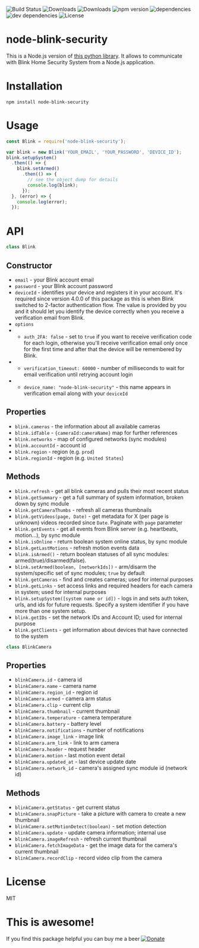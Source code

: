 ![Build Status](https://img.shields.io/travis/madshall/node-blink-security.svg)
![Downloads](https://img.shields.io/npm/dm/.svg)
![Downloads](https://img.shields.io/npm/dt/node-blink-security.svg)
![npm version](https://img.shields.io/npm/v/node-blink-security.svg)
![dependencies](https://img.shields.io/david/madshall/node-blink-security.svg)
![dev dependencies](https://img.shields.io/david/dev/madshall/node-blink-security.svg)
![License](https://img.shields.io/npm/l/node-blink-security.svg)

# node-blink-security
This is a Node.js version of [this python library](https://github.com/fronzbot/blinkpy). It allows to communicate with Blink Home Security System from a Node.js application.

# Installation
```
npm install node-blink-security
```

# Usage

```javascript
const Blink = require('node-blink-security');

var blink = new Blink('YOUR_EMAIL', 'YOUR_PASSWORD', 'DEVICE_ID');
blink.setupSystem()
  .then(() => {
    blink.setArmed()
      .then(() => {
        // see the object dump for details
        console.log(blink);
      });
  }, (error) => {
    console.log(error);
  });
```

# API

```javascript
class Blink
```

## Constructor
* `email` - your Blink account email
* `password` - your Blink account password
* `deviceId` - identifies your device and registers it in your account. It's required since version 4.0.0 of this package as this is when Blink switched to 2-factor authentication flow. The value is provided by you and it should let you identify the device correctly when you receive a verification email from Blink.
* `options`
* * `auth_2FA: false` - set to `true` if you want to receive verification code for each login, otherwise you'll receive verification email only once for the first time and after that the device will be remembered by Blink.
* * `verification_timeout: 60000` - number of milliseconds to wait for email verification until retrying account login
* * `device_name: "node-blink-security"` - this name appears in verification email along with your `deviceId`

## Properties

* `blink.cameras` - the information about all available cameras
* `blink.idTable` - `{cameraId:cameraName}` map for further references
* `blink.networks` - map of configured networks (sync modules)
* `blink.accountId` - account id
* `blink.region` - region (e.g. `prod`)
* `blink.regionId` - region (e.g. `United States`)

## Methods

* `blink.refresh` - get all blink cameras and pulls their most recent status
* `blink.getSummary` - get a full summary of system information, broken down by sync module
* `blink.getCameraThumbs` - refresh all cameras thumbnails
* `blink.getVideos(page, Date)` - get metadata for X (per page is unknown) videos recorded since `Date`. Paginate with `page` parameter
* `blink.getEvents` - get all events from Blink server (e.g. heartbeats, motion...), by sync module
* `blink.isOnline` - return boolean system online status, by sync module
* `blink.getLastMotions` - refresh motion events data
* `blink.isArmed()` - return boolean statuses of all sync modules: armed(true)/disarmed(false).
* `blink.setArmed(boolean, [networkIds])` - arm/disarm the system/specific set of sync modules; `true` by default
* `blink.getCameras` - find and creates cameras; used for internal purposes
* `blink.getLinks` - set access links and required headers for each camera in system; used for internal purposes
* `blink.setupSystem([system name or id])` - logs in and sets auth token, urls, and ids for future requests. Specify a system identifier if you have more than one system setup.
* `blink.getIDs` - set the network IDs and Account ID; used for internal purpose
* `blink.getClients` - get information about devices that have connected to the system

```javascript
class BlinkCamera
```

## Properties

* `blinkCamera.id` - camera id
* `blinkCamera.name` - camera name
* `blinkCamera.region_id` - region id
* `blinkCamera.armed` - camera arm status
* `blinkCamera.clip` - current clip
* `blinkCamera.thumbnail` - current thumbnail
* `blinkCamera.temperature` - camera temperature
* `blinkCamera.battery` - battery level
* `blinkCamera.notifications` - number of notifications
* `blinkCamera.image_link` - image link
* `blinkCamera.arm_link` - link to arm camera
* `blinkCamera.header` - request header
* `blinkCamera.motion` - last motion event detail
* `blinkCamera.updated_at` - last device update date
* `blinkCamera.network_id` - camera's assigned sync module id (network id)

## Methods

* `blinkCamera.getStatus` - get current status
* `blinkCamera.snapPicture` - take a picture with camera to create a new thumbnail
* `blinkCamera.setMotionDetect(boolean)` - set motion detection
* `blinkCamera.update` - update camera information; internal use
* `blinkCamera.imageRefresh` - refresh current thumbnail
* `blinkCamera.fetchImageData` - get the image data for the camera's current thumbnail
* `blinkCamera.recordClip` - record video clip from the camera

# License
MIT

# This is awesome!
If you find this package helpful you can buy me a beer [![Donate](https://img.shields.io/badge/Donate-PayPal-green.svg)](https://www.paypal.com/cgi-bin/webscr?cmd=_donations&business=U4M9U63LEHZGJ&lc=US&item_name=Thank%20you&currency_code=USD)
